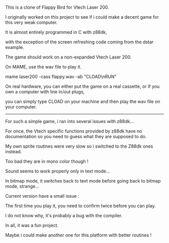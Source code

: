 This is a clone of Flappy Bird for Vtech Laser 200.

I originally worked on this project to see if i could make a decent game for this very weak computer.

It is almost entirely programmed in C with z88dk,

with the exception of the screen refreshing code coming from the dstar example.


The game should work on a non-expanded Vtech Laser 200.

On MAME, use the wav file to play it.

mame laser200 -cass flappy.wav -ab "CLOAD\nRUN"


On real hardware, you can either put the game on a real cassette, or if you own a computer with line in/out plugs,

you can simply type CLOAD on your machine and then play the wav file on your computer.

____________________________________________________

For such a simple game, i ran into several issues with z88dk...


For once, the Vtech specific functions provided by z88dk have no documentation so you need to guess what they are supposed to do.

My own sprite routines were very slow so i switched to the Z88dk ones instead.

Too bad they are in mono color though !

Sound seems to work properly only in text mode... 

In bitmap mode, it switches back to text mode before going back to bitmap mode, strange...


Current version have a small issue : 

The first time you play it, you need to confirm twice before you can play.

I do not know why, it's probably a bug with the compiler.

In all, it was a fun project.

Maybe i could make another one for this platform with better routines !